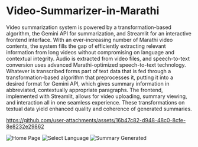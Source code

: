 # Video-Summarizer-in-Marathi


Video summarization system is powered by
a transformation-based algorithm, the Gemini API for
summarization, and Streamlit for an interactive frontend
interface. With an ever-increasing number of Marathi video
contents, the system fills the gap of efficiently extracting
relevant information from long videos without
compromising on language and contextual integrity. Audio
is extracted from video files, and speech-to-text conversion
uses advanced Marathi-optimized speech-to-text
technology. Whatever is transcribed forms part of text data
that is fed through a transformation-based algorithm that
preprocesses it, putting it into a desired format for Gemini
API, which gives summary information in abbreviated,
contextually appropriate paragraphs. The frontend,
implemented with Streamlit, allows for video uploading,
summary viewing, and interaction all in one seamless
experience. These transformations on textual data yield
enhanced quality and coherence of generated summaries. 

https://github.com/user-attachments/assets/16b47c82-d948-48c0-8cfe-8e8232e29862

![Home Page](https://github.com/user-attachments/assets/51da7286-e56f-4d99-bb9e-0fca89e99cf2)
![Select Language](https://github.com/user-attachments/assets/1ac3b759-5979-4422-a52f-26ea8d1e6c3a)
![Summary Generated](https://github.com/user-attachments/assets/354039cb-d7a8-4a0e-9b70-61168403cfe6)
